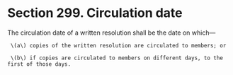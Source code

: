 # Section 299. Circulation date

The circulation date of a written resolution shall be the date on which—

     \(a\) copies of the written resolution are circulated to members; or

     \(b\) if copies are circulated to members on different days, to the first of those days.

